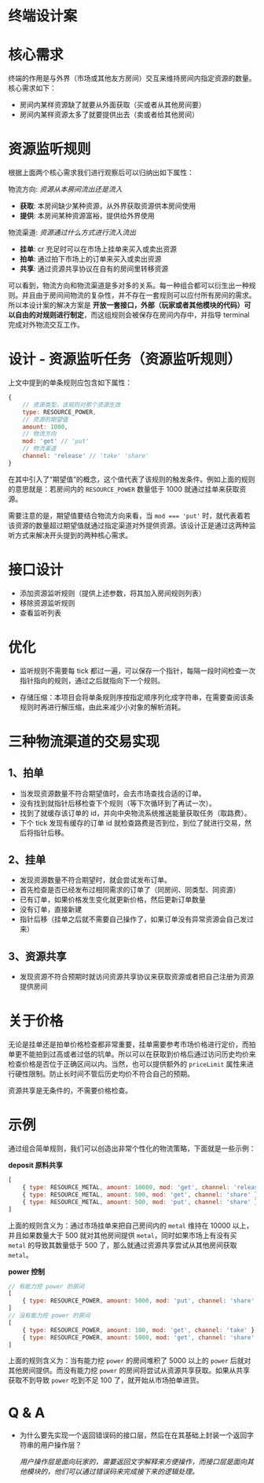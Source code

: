# 终端设计案

# 核心需求

终端的作用是与外界（市场或其他友方房间）交互来维持房间内指定资源的数量。核心需求如下：

- 房间内某样资源缺了就要从外面获取（买或者从其他房间要）
- 房间内某样资源太多了就要提供出去（卖或者给其他房间）

# 资源监听规则

根据上面两个核心需求我们进行观察后可以归纳出如下属性：

物流方向: *资源从本房间流出还是流入*

- **获取**: 本房间缺少某种资源，从外界获取资源供本房间使用
- **提供**: 本房间某种资源富裕，提供给外界使用

物流渠道: *资源通过什么方式进行流入流出*

- **挂单**: cr 充足时可以在市场上挂单来买入或卖出资源
- **拍单**: 通过拍下市场上的订单来买入或卖出资源
- **共享**: 通过资源共享协议在自有的房间里转移资源

可以看到，物流方向和物流渠道是多对多的关系。每一种组合都可以衍生出一种规则。并且由于房间间物流的复杂性，并不存在一套规则可以应付所有房间的需求。所以本设计案的解决方案是 **开放一套接口，外部（玩家或者其他模块的代码）可以自由的对规则进行制定**，而这组规则会被保存在房间内存中，并指导 terminal 完成对外物流交互工作。

# 设计 - 资源监听任务（资源监听规则）

上文中提到的单条规则应包含如下属性：

```js
{
    // 资源类型，该规则对那个资源生效
    type: RESOURCE_POWER,
    // 资源的期望值
    amount: 1000,
    // 物流方向
    mod: 'get' // 'put'
    // 物流渠道
    channel: 'release' // 'take' 'share'
}
```

在其中引入了“期望值”的概念，这个值代表了该规则的触发条件。例如上面的规则的意思就是：若房间内的 `RESOURCE_POWER` 数量低于 1000 就通过挂单来获取资源。

需要注意的是，期望值要结合物流方向来看，当 `mod === 'put'` 时，就代表着若该资源的数量超过期望值就通过指定渠道对外提供资源。该设计正是通过这两种监听方式来解决开头提到的两种核心需求。

# 接口设计

- 添加资源监听规则（提供上述参数，将其加入房间规则列表）
- 移除资源监听规则
- 查看监听列表

# 优化

- 监听规则不需要每 tick 都过一遍，可以保存一个指针，每隔一段时间检查一次指针指向的规则，通过之后就指向下一个规则。

- 存储压缩：本项目会将单条规则序按指定顺序列化成字符串，在需要查阅该条规则时再进行解压缩，由此来减少小对象的解析消耗。

# 三种物流渠道的交易实现

## 1、拍单

- 当发现资源数量不符合期望值时，会去市场查找合适的订单。
- 没有找到就指针后移检查下个规则（等下次循环到了再试一次）。
- 找到了就缓存该订单的 id，并向中央物流系统推送能量获取任务（取路费）。
- 下个 tick 发现有缓存的订单 id 就检查路费是否到位，到位了就进行交易，然后将指针后移。

## 2、挂单

- 发现资源数量不符合期望时，就会尝试发布订单。
- 首先检查是否已经发布过相同需求的订单了（同房间、同类型、同资源）
- 已有订单，如果价格发生变化就更新价格，然后更新订单数量
- 没有订单，直接新建
- 指针后移（挂单之后就不需要自己操作了，如果订单没有异常资源会自己发过来）

## 3、资源共享

- 发现资源不符合预期时就访问资源共享协议来获取资源或者把自己注册为资源提供房间

# 关于价格

无论是挂单还是拍单价格检查都非常重要，挂单需要参考市场价格进行定价，而拍单更不能拍到过高或者过低的坑单。所以可以在获取到价格后通过访问历史均价来检查价格是否位于正确区间以内。当然，也可以提供额外的 `priceLimit` 属性来进行硬性限制。防止长时间不管后历史均价不符合自己的预期。

资源共享是无条件的，不需要价格检查。

# 示例

通过组合简单规则，我们可以创造出非常个性化的物流策略，下面就是一些示例：

**deposit 原料共享**

```js
[
    { type: RESOURCE_METAL, amount: 10000, mod: 'get', channel: 'release' },
    { type: RESOURCE_METAL, amount: 500, mod: 'get', channel: 'share' },
    { type: RESOURCE_METAL, amount: 500, mod: 'put', channel: 'share' }
]
```

上面的规则含义为：通过市场挂单来把自己房间内的 `metal` 维持在 10000 以上，并且如果数量大于 500 就对其他房间提供 `metal`，同时如果市场上有没有买 `metal` 的导致其数量低于 500 了，那么就通过资源共享尝试从其他房间获取 `metal`。

**power 控制**

```js
// 有能力挖 power 的房间
[
    { type: RESOURCE_POWER, amount: 5000, mod: 'put', channel: 'share' }
]
// 没有能力挖 power 的房间
[
    { type: RESOURCE_POWER, amount: 100, mod: 'get', channel: 'take' },
    { type: RESOURCE_POWER, amount: 5000, mod: 'get', channel: 'share' }
]
```

上面的规则含义为：当有能力挖 `power` 的房间堆积了 5000 以上的 `power` 后就对其他房间提供。而没有能力挖 `power` 的房间将尝试从资源共享获取。如果从共享获取不到导致 `power` 吃到不足 100 了，就开始从市场拍单进货。

# Q & A

- 为什么要先实现一个返回错误码的接口层，然后在在其基础上封装一个返回字符串的用户操作层？

    *用户操作层是面向玩家的，需要返回文字解释来方便操作，而接口层是面向其他模块的，他们可以通过错误码来完成接下来的逻辑处理。*